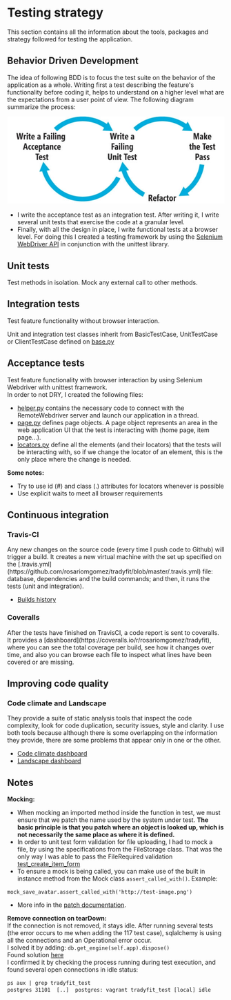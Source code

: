 # Testing strategy

This section contains all the information about the tools, packages and strategy followed for testing the application.

## Behavior Driven Development
The idea of following BDD is to focus the test suite on the behavior of the application as a whole.
Writing first a test describing the feature's functionality before coding it, helps to understand on a higher level what are the expectations from a user point of view. The following diagram summarize the process:  

![BDD cycle](img/bdd_cycle.jpg)

- I write the acceptance test as an integration test. After writing it, I write several unit tests that exercise the code at a granular level.
- Finally, with all the design in place, I write functional tests at a browser level. For doing this I created a testing framework by using the [Selenium WebDriver API](http://selenium.googlecode.com/git/docs/api/py/api.html) in conjunction with the unittest library.

## Unit tests
Test methods in isolation. Mock any external call to other methods.
  
## Integration tests  
Test feature functionality without browser interaction.  

Unit and integration test classes inherit from BasicTestCase, UnitTestCase or ClientTestCase defined on [base.py](https://github.com/rosariomgomez/tradyfit/blob/master/vagrant/tradyfit/tests/base.py)  

## Acceptance tests
Test feature functionality with browser interaction by using Selenium Webdriver with unittest framework.  
In order to not DRY, I created the following files:  
- [helper.py](https://github.com/rosariomgomez/tradyfit/blob/master/vagrant/tradyfit/tests/functional/helper.py) contains the necessary code to connect with the RemoteWebdriver server and launch our application in a thread.  
- [page.py](https://github.com/rosariomgomez/tradyfit/blob/master/vagrant/tradyfit/tests/functional/page.py) defines page objects. A page object represents an area in the web application UI that the test is interacting with (home page, item page...).  
- [locators.py](https://github.com/rosariomgomez/tradyfit/blob/master/vagrant/tradyfit/tests/functional/locators.py) define all the elements (and their locators) that the tests will be interacting with, so if we change the locator of an element, this is the only place where the change is needed.  

__Some notes:__  
  - Try to use id (#) and class (.) attributes for locators whenever is possible  
  - Use explicit waits to meet all browser requirements


## Continuous integration

<h3>Travis-CI</h3>
Any new changes on the source code (every time I push code to Github) will trigger a build. It creates a new virtual machine with the set up specified on the [.travis.yml](https://github.com/rosariomgomez/tradyfit/blob/master/.travis.yml) file: database, dependencies and the build commands; and then, it runs the tests (unit and integration).

- [Builds history](https://travis-ci.org/rosariomgomez/tradyfit/builds)

<h3>Coveralls</h3>
After the tests have finished on TravisCI, a code report is sent to coveralls. It provides a [dashboard](https://coveralls.io/r/rosariomgomez/tradyfit), where you can see the total coverage per build, see how it changes over time, and also you can browse each file to inspect what lines have been covered or are missing.

## Improving code quality

<h3>Code climate and Landscape</h3>
They provide a suite of static analysis tools that inspect the code complexity, look for code duplication, security issues, style and clarity.    
I use both tools because although there is some overlapping on the information they provide, there are some problems that appear only in one or the other.  

- [Code climate dashboard](https://codeclimate.com/github/rosariomgomez/tradyfit)
- [Landscape dashboard](https://landscape.io/github/rosariomgomez/tradyfit) 


## Notes
__Mocking:__  
- When mocking an imported method inside the function in test, we must ensure that we patch the name used by the system under test. __The basic principle is that you patch where an object is looked up, which is not necessarily the same place as where it is defined.__  
- In order to unit test form validation for file uploading, I had to mock a file, by using the specifications from the FileStorage class. That was the only way I was able to pass the FileRequired validation [test_create_item_form](https://github.com/rosariomgomez/tradyfit/blob/master/vagrant/tradyfit/tests/unit/main/test_forms.py#L151)  
- To ensure a mock is being called, you can make use of the built in instance method from the Mock class ``assert_called_with()``. Example: 
```
mock_save_avatar.assert_called_with('http://test-image.png')
```
    
- More info in the [patch documentation](http://mock.readthedocs.org/en/latest/patch.html#where-to-patch).  

__Remove connection on tearDown:__  
If the connection is not removed, it stays idle. After running several tests (the error occurs to me when adding the 117 test case), sqlalchemy is using all the connections and an Operational error occur.  
I solved it by adding: ``db.get_engine(self.app).dispose()``  
Found solution [here](http://stackoverflow.com/questions/18291180/flask-unittest-and-sqlalchemy-using-all-connections)  
I confirmed it by checking the process running during test execution, and found several open connections in idle status:  
```
ps aux | grep tradyfit_test  
postgres 31101  [..]  postgres: vagrant tradyfit_test [local] idle
```
  

